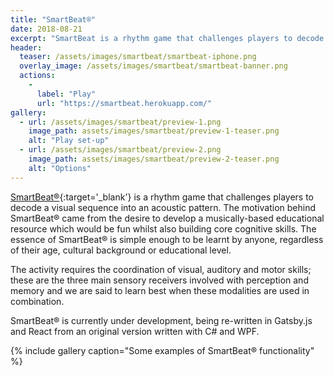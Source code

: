 ```yaml
---
title: "SmartBeat®"
date: 2018-08-21
excerpt: "SmartBeat is a rhythm game that challenges players to decode a visual sequence into an acoustic pattern"
header:
  teaser: /assets/images/smartbeat/smartbeat-iphone.png
  overlay_image: /assets/images/smartbeat/smartbeat-banner.png
  actions:
    - 
      label: "Play"
      url: "https://smartbeat.herokuapp.com/"
gallery:
  - url: /assets/images/smartbeat/preview-1.png
    image_path: assets/images/smartbeat/preview-1-teaser.png
    alt: "Play set-up"
  - url: /assets/images/smartbeat/preview-2.png
    image_path: assets/images/smartbeat/preview-2-teaser.png
    alt: "Options"
---
```


[SmartBeat®](https://smartbeat.herokuapp.com/){:target='_blank'} is a rhythm game that challenges players to decode a visual sequence into an acoustic pattern. The motivation behind SmartBeat® came from the desire to develop a musically-based educational resource which would be fun whilst also building core cognitive skills. The essence of SmartBeat® is simple enough to be learnt by anyone, regardless of their age, cultural background or educational level.

The activity requires the coordination of visual, auditory and motor skills; these are the three main sensory receivers involved with perception and memory and we are said to learn best when these modalities are used in combination.

SmartBeat® is currently under development, being re-written in Gatsby.js and React from an original version written with C# and WPF.

{% include gallery caption="Some examples of SmartBeat® functionality" %}
